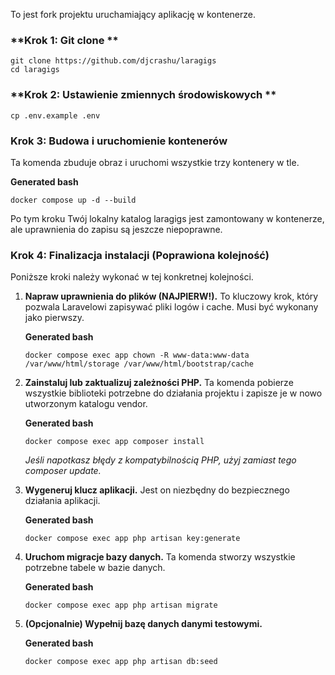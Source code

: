 To jest fork projektu uruchamiający aplikację w kontenerze.


### **Krok 1: Git clone **

```
git clone https://github.com/djcrashu/laragigs
cd laragigs
```

### **Krok 2: Ustawienie zmiennych środowiskowych  **

```
cp .env.example .env
```


### **Krok 3: Budowa i uruchomienie kontenerów**

Ta komenda zbuduje obraz i uruchomi wszystkie trzy kontenery w tle.

**Generated bash**

```
docker compose up -d --build
```



Po tym kroku Twój lokalny katalog laragigs jest zamontowany w kontenerze, ale uprawnienia do zapisu są jeszcze niepoprawne.

### **Krok 4: Finalizacja instalacji (Poprawiona kolejność)**

Poniższe kroki należy wykonać w tej konkretnej kolejności.

1. **Napraw uprawnienia do plików (NAJPIERW!).** To kluczowy krok, który pozwala Laravelowi zapisywać pliki logów i cache. Musi być wykonany jako pierwszy.

   **Generated bash**

   ```
   docker compose exec app chown -R www-data:www-data /var/www/html/storage /var/www/html/bootstrap/cache
   ```


2. **Zainstaluj lub zaktualizuj zależności PHP.** Ta komenda pobierze wszystkie biblioteki potrzebne do działania projektu i zapisze je w nowo utworzonym katalogu vendor.

   **Generated bash**

   ```
   docker compose exec app composer install
   ```

   *Jeśli napotkasz błędy z kompatybilnością PHP, użyj zamiast tego composer update.*
3. **Wygeneruj klucz aplikacji.** Jest on niezbędny do bezpiecznego działania aplikacji.

   **Generated bash**

   ```
   docker compose exec app php artisan key:generate
   ```


4. **Uruchom migracje bazy danych.** Ta komenda stworzy wszystkie potrzebne tabele w bazie danych.

   **Generated bash**

   ```
   docker compose exec app php artisan migrate
   ```

5. **(Opcjonalnie) Wypełnij bazę danych danymi testowymi.**

   **Generated bash**

   ```
   docker compose exec app php artisan db:seed
   ```


